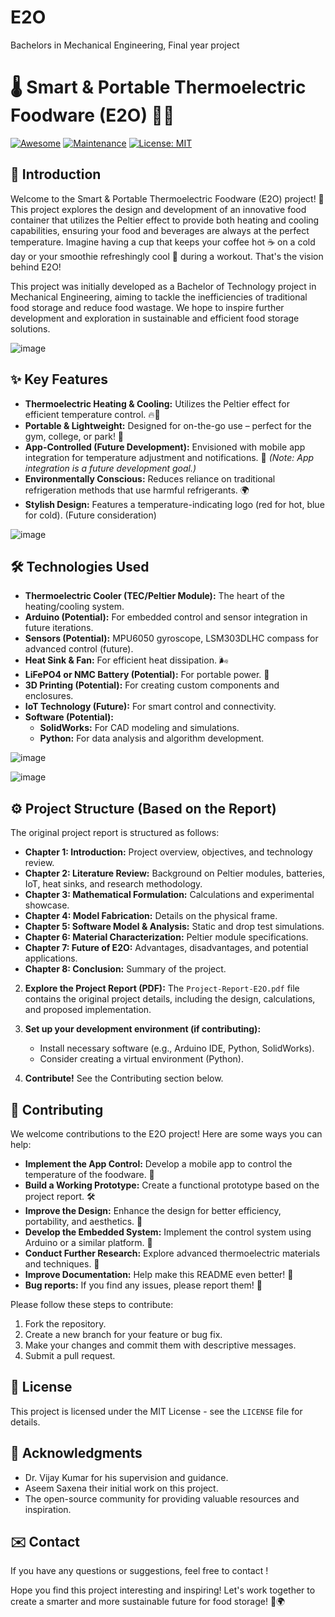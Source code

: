 # E2O
Bachelors in Mechanical Engineering, Final year project

# 🌡️ Smart & Portable Thermoelectric Foodware (E2O) 🍎🧊

[![Awesome](https://cdn.rawgit.com/sindresorhus/awesome/d7305f38d29fed78fa85652e3a63e154dd8e8829/media/badge.svg)](https://github.com/sindresorhus/awesome)
[![Maintenance](https://img.shields.io/badge/Maintained%3F-yes-green.svg)](https://GitHub.com/Naereen/StrapDown.js/graphs/commit-activity)
[![License: MIT](https://img.shields.io/badge/License-MIT-yellow.svg)](https://opensource.org/licenses/MIT)

## 👋 Introduction

Welcome to the Smart & Portable Thermoelectric Foodware (E2O) project! 🚀 This project explores the design and development of an innovative food container that utilizes the Peltier effect to provide both heating and cooling capabilities, ensuring your food and beverages are always at the perfect temperature. Imagine having a cup that keeps your coffee hot ☕ on a cold day or your smoothie refreshingly cool 🍹 during a workout.  That's the vision behind E2O!

This project was initially developed as a Bachelor of Technology project in Mechanical Engineering, aiming to tackle the inefficiencies of traditional food storage and reduce food wastage. We hope to inspire further development and exploration in sustainable and efficient food storage solutions.

![image](https://github.com/user-attachments/assets/84aea47c-7fff-49a4-871f-4360c00b5c4f)

## ✨ Key Features

*   **Thermoelectric Heating & Cooling:** Utilizes the Peltier effect for efficient temperature control. 🔥🧊
*   **Portable & Lightweight:** Designed for on-the-go use – perfect for the gym, college, or park! 🎒
*   **App-Controlled (Future Development):** Envisioned with mobile app integration for temperature adjustment and notifications. 📱 *(Note: App integration is a future development goal.)*
*   **Environmentally Conscious:** Reduces reliance on traditional refrigeration methods that use harmful refrigerants. 🌍
*   **Stylish Design:** Features a temperature-indicating logo (red for hot, blue for cold). (Future consideration)

![image](https://github.com/user-attachments/assets/f26b5fbb-2860-4055-9cd4-cd64810b5fe1)

## 🛠️ Technologies Used

*   **Thermoelectric Cooler (TEC/Peltier Module):** The heart of the heating/cooling system.
*   **Arduino (Potential):** For embedded control and sensor integration in future iterations.
*   **Sensors (Potential):** MPU6050 gyroscope, LSM303DLHC compass for advanced control (future).
*   **Heat Sink & Fan:**  For efficient heat dissipation. 🌬️
*   **LiFePO4 or NMC Battery (Potential):** For portable power. 🔋
*   **3D Printing (Potential):** For creating custom components and enclosures.
*   **IoT Technology (Future):**  For smart control and connectivity.
*   **Software (Potential):**
    *   **SolidWorks:** For CAD modeling and simulations.
    *   **Python:** For data analysis and algorithm development.
 
![image](https://github.com/user-attachments/assets/f0852640-dcb1-440f-b5a1-55f82ed09805)


![image](https://github.com/user-attachments/assets/d802c0a4-dc00-42eb-8057-73ad4b917ca3)



## ⚙️ Project Structure (Based on the Report)

The original project report is structured as follows:

*   **Chapter 1: Introduction:** Project overview, objectives, and technology review.
*   **Chapter 2: Literature Review:** Background on Peltier modules, batteries, IoT, heat sinks, and research methodology.
*   **Chapter 3: Mathematical Formulation:** Calculations and experimental showcase.
*   **Chapter 4: Model Fabrication:** Details on the physical frame.
*   **Chapter 5: Software Model & Analysis:** Static and drop test simulations.
*   **Chapter 6: Material Characterization:** Peltier module specifications.
*   **Chapter 7: Future of E2O:** Advantages, disadvantages, and potential applications.
*   **Chapter 8: Conclusion:** Summary of the project.

2.  **Explore the Project Report (PDF):** The `Project-Report-E2O.pdf` file contains the original project details, including the design, calculations, and proposed implementation.

3.  **Set up your development environment (if contributing):**

    *   Install necessary software (e.g., Arduino IDE, Python, SolidWorks).
    *   Consider creating a virtual environment (Python).

4.  **Contribute!**  See the Contributing section below.

## 🤝 Contributing

We welcome contributions to the E2O project! Here are some ways you can help:

*   **Implement the App Control:** Develop a mobile app to control the temperature of the foodware. 📱
*   **Build a Working Prototype:** Create a functional prototype based on the project report. 🛠️
*   **Improve the Design:** Enhance the design for better efficiency, portability, and aesthetics. 🎨
*   **Develop the Embedded System:** Implement the control system using Arduino or a similar platform. 🤖
*   **Conduct Further Research:** Explore advanced thermoelectric materials and techniques. 🔬
*   **Improve Documentation:**  Help make this README even better! 📝
*   **Bug reports:** If you find any issues, please report them! 🐛

Please follow these steps to contribute:

1.  Fork the repository.
2.  Create a new branch for your feature or bug fix.
3.  Make your changes and commit them with descriptive messages.
4.  Submit a pull request.

## 📄 License

This project is licensed under the MIT License - see the `LICENSE` file for details.

## 🙏 Acknowledgments

*   Dr. Vijay Kumar for his supervision and guidance.
*   Aseem Saxena their initial work on this project.
*   The open-source community for providing valuable resources and inspiration.

## ✉️ Contact

If you have any questions or suggestions, feel free to contact !

Hope you find this project interesting and inspiring! Let's work together to create a smarter and more sustainable future for food storage! 🚀🌍
